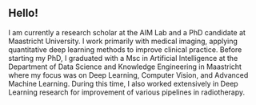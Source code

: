 ## Hello!

I am currently a research scholar at the AIM Lab and a PhD candidate at Maastricht University. I work primarily with medical imaging, applying quantitative deep learning methods to improve clinical practice. Before starting my PhD, I graduated with a Msc in Artificial Intelligence at the Department of Data Science and Knowledge Engineering in Maastricht where my focus was on Deep Learning, Computer Vision, and Advanced Machine Learning. During this time, I also worked extensively in Deep Learning research for improvement of various pipelines in radiotherapy. 
